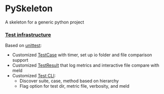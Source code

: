 # PySkeleton
A skeleton for a generic python project

### [Test infrastructure](tests)
Based on [unittest](https://docs.python.org/3/library/unittest.html):
- Customized [TestCase](tests/cases.py) with timer, set up io folder and file comparison support
- Customized [TestResult](tests/results.py) that log metrics and interactive file compare with meld
- Customized [Test CLI](tests/parser.py):
    - Discover suite, case, method based on hierarchy
    - Flag option for test dir, metric file, verbosity, and meld  
